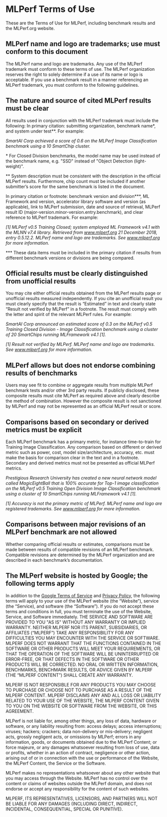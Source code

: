 # MLPerf Terms of Use

These are the Terms of Use for MLPerf, including benchmark results and the MLPerf.org website.

## MLPerf name and logo are trademarks; use must conform to this document

The MLPerf name and logo are trademarks. Any use of the MLPerf trademark must conform to these terms of use. The MLPerf organization reserves the right to solely determine if a use of its name or logo is acceptable. If you use a benchmark result in a manner referencing an MLPerf trademark, you must conform to the following guidelines. 

## The nature and source of cited MLPerf results must be clear 

All results used in conjunction with the MLPerf trademark must include the following:
In primary citation: submitting organization, benchmark name*, and system under test**. For example:

_SmartAI Corp achieved a score of 0.6 on the MLPerf Image Classification benchmark using a 10 SmartChip cluster._

&ast; For Closed Division benchmarks, the model name may be used instead of the benchmark name, e.g. "SSD" instead of "Object Detection (light-weight)".

&ast;&ast; System description must be consistent with the description in the official MLPerf results. Furthermore, chip count must be included if another submitter’s score for the same benchmark is listed in the document.

In primary citation or footnote: benchmark version and division***,  ML Framework and version, accelerator library software and version (as applicable), link to MLPerf submission, date and source of retrieval, MLPerf result ID (major-version.minor-version.entry.benchmark), and clear reference to MLPerf trademark. For example:

_[1] MLPerf v0.5 Training Closed; system employed ML Framework v4.1 with the MLNN v7.4 library. Retrieved from www.mlperf.org 21 December 2018, entry 0.5.12.2. MLPerf name and logo are trademarks. See www.mlperf.org for more information._

&ast;&ast;&ast; These data items must be included in the primary citation if results from different benchmark versions or divisions are being compared.

## Official results must be clearly distinguished from unofficial results

You may cite either official results obtained from the MLPerf results page or unofficial results measured independently. If you cite an unofficial result you must clearly specify that the result is “Estimated” in text and clearly state “Result not verified by MLPerf” in a footnote. The result must comply with the letter and spirit of the relevant MLPerf rules. For example:

_SmartAI Corp announced an estimated score of 0.3 on the MLPerf v0.5 Training Closed Division - Image Classification benchmark using a cluster of 20 SmartChips running MLFramework v4.1 [1]._

_[1] Result not verified by MLPerf. MLPerf name and logo are trademarks. See www.mlperf.org for more information._

## MLPerf allows but does not endorse combining results of benchmarks

Users may see fit to combine or aggregate results from multiple MLPerf benchmark tests and/or other 3rd party results. If publicly disclosed, these composite results must cite MLPerf as required above and clearly describe the method of combination. However the composite result is not sanctioned by MLPerf and may not be represented as an official MLPerf result or score.

## Comparisons based on secondary or derived metrics must be explicit

Each MLPerf benchmark has a primary metric, for instance time-to-train for Training Image Classification. Any comparison based on different or derived metric such as power, cost, model size/architecture, accuracy, etc. must make the basis for comparison clear in the text and in a footnote. Secondary and derived metrics must not be presented as official MLPerf metrics.

_Prestigious Research University has created a new neural network model called MagicEightBall that is
100% accurate for Top-1 image classification on the MLPerf v0.5 Training Open Division Image Classification benchmark using a cluster of 10 SmartChips running MLFramework v4.1 [1]._

_[1] Accuracy is not the primary metric of MLPerf. MLPerf name and logo are registered trademarks. See www.mlperf.org for more information._

## Comparisons between major revisions of an MLPerf benchmark are not allowed 

Whether comparing official results or estimates, comparisons must be made between results of compatible revisions of an MLPerf benchmark. Compatible revisions are determined by the MLPerf organization and are described in each benchmark’s documentation.

## The MLPerf website is hosted by Google; the following terms apply

In addition to the [Google Terms of Service](https://policies.google.com/terms?hl=en) and [Privacy Policy](https://policies.google.com/privacy?hl=en), the following terms will apply to your use of the MLPerf website (the “Website”), service (the “Service), and software (the “Software”). If you do not accept these terms and conditions in full, you must terminate the use of the Website, Service, and Software immediately.
THE SERVICE AND SOFTWARE ARE PROVIDED TO YOU "AS IS" WITHOUT ANY WARRANTY OR IMPLIED WARRANTY. NEITHER MLPERF NOR ITS PARENT, SUBSIDIARIES, OR AFFILIATES (“MLPERF”) TAKE ANY RESPONSIBILITY FOR ANY DIFFICULTIES YOU MAY ENCOUNTER WITH THE SERVICE OR SOFTWARE. MLPERF DOES NOT WARRANT THAT THE FUNCTIONS CONTAINED IN THE SOFTWARE OR OTHER PRODUCTS WILL MEET YOUR REQUIREMENTS, OR THAT THE OPERATION OF THE SOFTWARE WILL BE UNINTERRUPTED OR ERROR-FREE, OR THAT DEFECTS IN THE SOFTWARE OR OTHER PRODUCTS WILL BE CORRECTED. NO ORAL OR WRITTEN INFORMATION, BENCHMARKS, BENCHMARK RESULTS, OR ADVICE GIVEN BY MLPERF (THE “MLPERF CONTENT”) SHALL CREATE ANY WARRANTY.

MLPERF IS NOT RESPONSIBLE FOR ANY PRODUCTS YOU MAY CHOOSE TO PURCHASE OR CHOOSE NOT TO PURCHASE AS A RESULT OF THE MLPERF CONTENT. MLPERF DISCLAIMS ANY AND ALL LOSS OR LIABILITY RELATED TO YOUR USE OF THE WEBSITE, THE MLPERF CONTENT GIVEN TO YOU ON THE WEBSITE OR SOFTWARE FROM THE WEBSITE, OR THIS AGREEMENT.

MLPerf is not liable for, among other things, any loss of data, hardware or software, or any liability resulting from: access delays; access interruptions; viruses; hackers; crackers; data non-delivery or mis-delivery; negligent acts, grossly negligent acts, or omissions by MLPerf; errors in any information, goods, or documents obtained due to the MLPerf Content; or force majeure, or any damages whatsoever resulting from loss of use, data or profits, whether in an action of contract, negligence or other action, arising out of or in connection with the use or performance of the Website, the MLPerf Content, the Service or the Software.

MLPerf makes no representations whatsoever about any other website that you may access through the Website. MLPerf has no control over the content or claims of websites outside the MLPerf domain, and does not endorse or accept any responsibility for the content of such websites.

MLPERF, ITS REPRESENTATIVES, LICENSORS, AND PARTNERS WILL NOT BE LIABLE FOR ANY DAMAGES (INCLUDING DIRECT, INDIRECT, INCIDENTAL, CONSEQUENTIAL, SPECIAL OR PUNITIVE).
